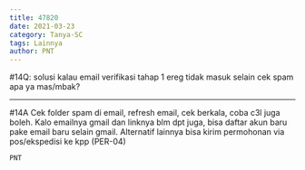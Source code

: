 ```yaml
---
title: 47820
date: 2021-03-23
category: Tanya-SC
tags: Lainnya
author: PNT
---
```


#14Q: solusi kalau email verifikasi tahap 1 ereg tidak masuk selain cek spam apa ya mas/mbak?

---

#14A Cek folder spam di email, refresh email, cek berkala, coba c3l juga boleh. Kalo emailnya gmail dan linknya blm dpt juga, bisa daftar akun baru pake email baru selain gmail. Alternatif lainnya bisa kirim permohonan via pos/ekspedisi ke kpp (PER-04)

`PNT`
